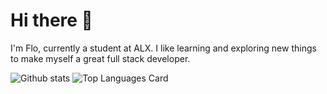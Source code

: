 # **Hi there 👋**
I'm Flo, currently a student at ALX.
I like learning and exploring new things to make myself a great full stack developer.              


![Github stats](https://github-readme-stats.vercel.app/api?username=Florence-wangui&theme=highcontrast&show_icons=true&count_private=true)
![Top Languages Card](https://github-readme-stats.vercel.app/api/top-langs/?username=Florence-wangui&layout=compact)
